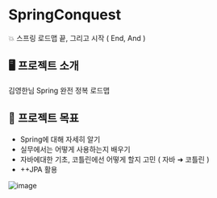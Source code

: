 # SpringConquest

💥 스프링 로드맵 끝, 그리고 시작 ( End, And )

## 🖥️ 프로젝트 소개
김영한님 Spring 완전 정복 로드맵
<br>

## 📌 프로젝트 목표
- Spring에 대해 자세히 알기
- 실무에서는 어떻게 사용하는지 배우기
- 자바에대한 기초, 코틀린에선 어떻게 할지 고민 ( 자바 ➜ 코틀린 )
- ++JPA 활용

![image](https://user-images.githubusercontent.com/102270909/234153201-336f0254-8198-42fd-b5b2-5c83cc5139a0.png)
